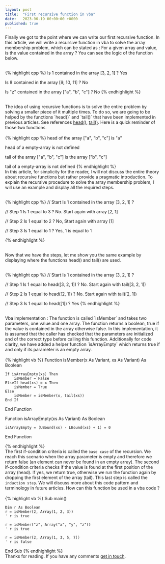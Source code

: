 ```yaml
---
layout: post
title:  "First recursive function in vba"
date:   2023-06-19 00:00:00 +0000
published: true
---
```

Finally we got to the point where we can write our first recursive function. In this article, we will write a recursive function in vba to solve the array membership problem, which can be stated as : For a given array and value, is the value contained in the array ? You can see the logic of the function below.
<br/><br/>

{% highlight cpp %}
Is 1 contained in the array [3, 2, 1] ? Yes

Is 8 contained in the array [9, 10, 11] ? No

Is "z" contained in the array ["a", "b", "c"] ? No
{% endhighlight %}

<br/>
 The idea of using recursive functions is to solve the entire problem by solving a smaller piece of it multiple times. To do so, we are going to be helped by the functions `head()` and `tail()` that have been implemented in previous articles. See references <a href="http://localhost:4000/2023/05/29/function-head-over-a-vba-array.html">head()</a>,&nbsp;<a href="http://localhost:4000/2023/06/05/function-tail-over-a-vba-array.html">tail()</a>. Here is a quick reminder of those two functions.
<br/><br/>
{% highlight cpp %}
head of the array ["a", "b", "c"] is "a"

head of a empty-array is not defined

tail of the array ["a", "b", "c"] is the array ["b", "c"]

tail of a empty-array is not defined
{% endhighlight %}
<br/>
In this article, for simplicity for the reader, I will not discuss the entire theory about recursive functions but rather provide a pragmatic introduction. To explain the recursive procedure to solve the array membership problem, I will use an example and display all the required steps.
<br/><br/>

{% highlight cpp %}
// Start
Is 1 contained in the array [3, 2, 1] ?

// Step 1
Is 1 equal to 3 ? No. Start again with array [2, 1]

// Step 2
Is 1 equal to 2 ? No, Start again with array [1]

// Step 3
Is 1 equal to 1 ? Yes, 1 is equal to 1

{% endhighlight %}

<br/>
Now that we have the steps, let me show you the same example by displaying where the functions head() and tail() are used.
<br/><br/>

{% highlight cpp %}
// Start
Is 1 contained in the array [3, 2, 1] ?

// Step 1
Is 1 equal to head([3, 2, 1]) ? No. Start again with tail([3, 2, 1])

// Step 2
Is 1 equal to head([2, 1]) ? No. Start again with tail([2, 1])

// Step 3
Is 1 equal to head([1]) ? Yes
{% endhighlight %}

<br/>
Vba implementation : The function is called `isMember` and takes two parameters, one value and one array. The function returns a boolean, true if the value is contained in the array otherwise false. In this implementation, it is assumed that the caller has checked that the parameters are initialized and of the correct type before calling this function. Additionally for code clarity, we have added a helper function `isArrayEmpty` which returns true if and only if its parameter is an empty array.
<br/><br/>
{% highlight vb %}
Function isMember(x As Variant, xs As Variant) As Boolean

    If isArrayEmpty(xs) Then
        isMember = False
    ElseIf head(xs) = x Then
        isMember = True
    Else
        isMember = isMember(x, tail(xs))
    End If

End Function

Function isArrayEmpty(xs As Variant) As Boolean

    isArrayEmpty = (UBound(xs) - LBound(xs) + 1) = 0

End Function

{% endhighlight %}
<br/>
The first if-condition criteria is called the `base case` of the recursion. We reach this scenario when the array parameter is empty and therefore we return false (an element can never be found in an empty array). The second if-condition criteria checks if the value is found at the first position of the array (head). If yes, we return true, otherwise we run the function again by dropping the first element of the array (tail). This last step is called the `induction step`. We will discuss more about this code pattern and terminology in future articles. How can this function be used in a vba code ?
<br/><br/>
{% highlight vb %}
Sub main()

    Dim r As Boolean
    r = isMember(2, Array(1, 2, 3))
    ' r is true

    r = isMember("z", Array("x", "y", "z"))
    ' r is true

    r = isMember(2, Array(1, 3, 5, 7))
    ' r is false

End Sub
{% endhighlight %}
<br/>
Thanks for reading. If you have any comments <a href="mailto:hello@assadnavi.ch">get in touch</a>.